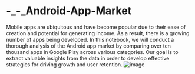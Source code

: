 # -_-_Android-App-Market
Mobile apps are ubiquitous and have become popular due to their ease of creation and potential for generating income. As a result, there is a growing number of apps being developed. In this notebook, we will conduct a thorough analysis of the Android app market by comparing over ten thousand apps in Google Play across various categories. Our goal is to extract valuable insights from the data in order to develop effective strategies for driving growth and user retention.
![image](https://github.com/user-attachments/assets/502e76c4-f597-4140-b75f-28ef0f2ffc67)
